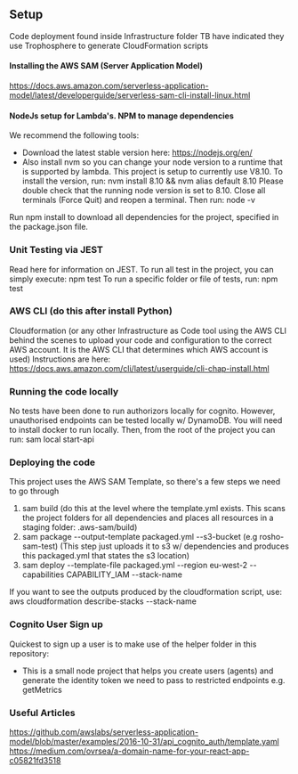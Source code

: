 ## Setup
Code deployment found inside Infrastructure folder
TB have indicated they use Trophosphere to generate CloudFormation scripts

#### Installing the AWS SAM (Server Application Model)
https://docs.aws.amazon.com/serverless-application-model/latest/developerguide/serverless-sam-cli-install-linux.html 

#### NodeJs setup for Lambda's. NPM to manage dependencies
We recommend the following tools:
- Download the latest stable version here: https://nodejs.org/en/
- Also install nvm so you can change your node version to a runtime that is supported by lambda. This project is setup to currently use V8.10. 
To install the version, run: nvm install 8.10 && nvm alias default 8.10
Please double check that the running node version is set to 8.10. Close all terminals (Force Quit) and reopen a terminal. Then run: node -v

Run npm install to download all dependencies for the project, specified in the package.json file.

### Unit Testing via JEST
Read here for information on JEST.
To run all test in the project, you can simply execute:
npm test
To run a specific folder or file of tests, run:
npm test <path to file here>

### AWS CLI (do this after install Python)
Cloudformation (or any other Infrastructure as Code tool using the AWS CLI behind the scenes to upload your code and configuration to the correct AWS account. It is the AWS CLI that determines which AWS account is used)
Instructions are here: https://docs.aws.amazon.com/cli/latest/userguide/cli-chap-install.html 

### Running the code locally
No tests have been done to run authorizors locally for cognito. However, unauthorised endpoints can be tested locally w/ DynamoDB.
You will need to install docker to run locally. Then, from the root of the project you can run:
sam local start-api

### Deploying the code
This project uses the AWS SAM Template, so there's a few steps we need to go through
1) sam build (do this at the level where the template.yml exists. This scans the project folders for all dependencies and places all resources in a staging folder: .aws-sam/build)
2) sam package --output-template packaged.yml --s3-bucket <bucketName> (e.g rosho-sam-test) (This step just uploads it to s3 w/ dependencies and produces this packaged.yml that states the s3 location)
3) sam deploy --template-file packaged.yml --region eu-west-2 --capabilities CAPABILITY_IAM --stack-name <stack-name>

If you want to see the outputs produced by the cloudformation script, use:
aws cloudformation describe-stacks --stack-name <stack-name>

### Cognito User Sign up
Quickest to sign up a user is to make use of the helper folder in this repository:
- This is a small node project that helps you create users (agents) and generate the identity token we need to pass to restricted endpoints e.g. getMetrics

### Useful Articles
https://github.com/awslabs/serverless-application-model/blob/master/examples/2016-10-31/api_cognito_auth/template.yaml
https://medium.com/ovrsea/a-domain-name-for-your-react-app-c05821fd3518 

